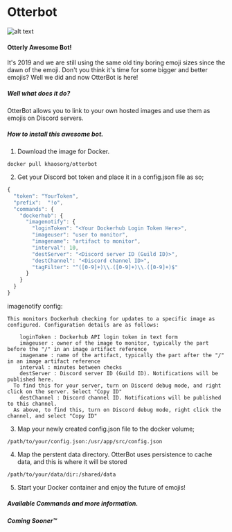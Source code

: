 # Otterbot

![alt text][logo]

[logo]: https://cdn.discordapp.com/avatars/558981317874810910/80ed1575585a561f95fbf7d645b5da66.png "Otterly Awesome Bot!"

#### Otterly Awesome Bot!

It's 2019 and we are still using the same old tiny boring emoji sizes since the dawn of the emoji. Don't you think it's time for some bigger and better emojis? Well we did and now OtterBot is here!

##### Well what does it do?

OtterBot allows you to link to your own hosted images and use them as emojis on Discord servers.

##### How to install this awesome bot.

1. Download the image for Docker.

```
docker pull khaosorg/otterbot
```

2. Get your Discord bot token and place it in a config.json file as so;

```javascript
{
  "token": "YourToken",
  "prefix":  "!o",
  "commands": {
    "dockerhub": {
      "imagenotify": {
        "loginToken": "<Your Dockerhub Login Token Here>",
        "imageuser": "user to monitor",
        "imagename": "artifact to monitor",
        "interval": 10,
        "destServer": "<Discord server ID (Guild ID)>",
        "destChannel": "<Discord channel ID>",
        "tagFilter": "^([0-9]+)\\.([0-9]+)\\.([0-9]+)$"
      }
    }
  }
}
```

imagenotify config:

	This monitors Dockerhub checking for updates to a specific image as configured. Configuration details are as follows:

		loginToken : Dockerhub API login token in text form
		imageuser : owner of the image to monitor, typically the part before the "/" in an image artifact reference
		imagename : name of the artifact, typically the part after the "/" in an image artifact reference
		interval : minutes between checks
		destServer : Discord server ID (Guild ID). Notifications will be published here.
      To find this for your server, turn on Discord debug mode, and right click on the server. Select "Copy ID"
		destChannel : Discord channel ID. Notifications will be published to this channel.
      As above, to find this, turn on Discord debug mode, right click the channel, and select "Copy ID"

3. Map your newly created config.json file to the docker volume; 

```
/path/to/your/config.json:/usr/app/src/config.json
```
4. Map the perstent data directory. OtterBot uses persistence to cache data, and this is where it will be stored

```
/path/to/your/data/dir:/shared/data
```
5. Start your Docker container and enjoy the future of emojis!

##### Available Commands and more information.

##### Coming Sooner™

